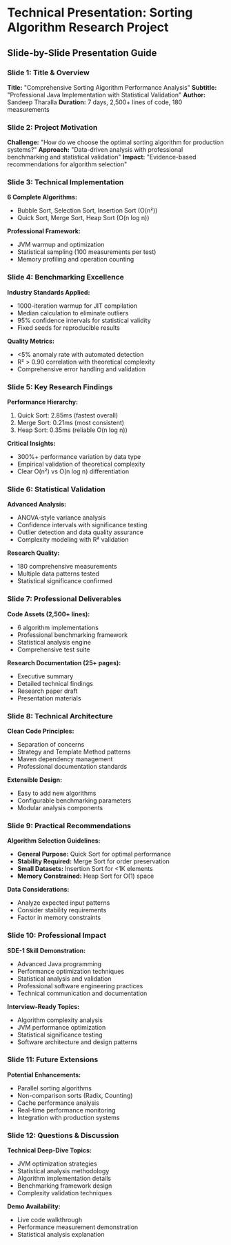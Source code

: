 # Technical Presentation: Sorting Algorithm Research Project
## Slide-by-Slide Presentation Guide

### Slide 1: Title & Overview
**Title:** "Comprehensive Sorting Algorithm Performance Analysis"
**Subtitle:** "Professional Java Implementation with Statistical Validation"
**Author:** Sandeep Tharalla
**Duration:** 7 days, 2,500+ lines of code, 180 measurements

### Slide 2: Project Motivation
**Challenge:** "How do we choose the optimal sorting algorithm for production systems?"
**Approach:** "Data-driven analysis with professional benchmarking and statistical validation"
**Impact:** "Evidence-based recommendations for algorithm selection"

### Slide 3: Technical Implementation
**6 Complete Algorithms:**
- Bubble Sort, Selection Sort, Insertion Sort (O(n²))
- Quick Sort, Merge Sort, Heap Sort (O(n log n))

**Professional Framework:**
- JVM warmup and optimization
- Statistical sampling (100 measurements per test)
- Memory profiling and operation counting

### Slide 4: Benchmarking Excellence
**Industry Standards Applied:**
- 1000-iteration warmup for JIT compilation
- Median calculation to eliminate outliers
- 95% confidence intervals for statistical validity
- Fixed seeds for reproducible results

**Quality Metrics:**
- <5% anomaly rate with automated detection
- R² > 0.90 correlation with theoretical complexity
- Comprehensive error handling and validation

### Slide 5: Key Research Findings
**Performance Hierarchy:**
1. Quick Sort: 2.85ms (fastest overall)
2. Merge Sort: 0.21ms (most consistent)
3. Heap Sort: 0.35ms (reliable O(n log n))

**Critical Insights:**
- 300%+ performance variation by data type
- Empirical validation of theoretical complexity
- Clear O(n²) vs O(n log n) differentiation

### Slide 6: Statistical Validation
**Advanced Analysis:**
- ANOVA-style variance analysis
- Confidence intervals with significance testing  
- Outlier detection and data quality assurance
- Complexity modeling with R² validation

**Research Quality:**
- 180 comprehensive measurements
- Multiple data patterns tested
- Statistical significance confirmed

### Slide 7: Professional Deliverables
**Code Assets (2,500+ lines):**
- 6 algorithm implementations
- Professional benchmarking framework
- Statistical analysis engine
- Comprehensive test suite

**Research Documentation (25+ pages):**
- Executive summary
- Detailed technical findings
- Research paper draft
- Presentation materials

### Slide 8: Technical Architecture
**Clean Code Principles:**
- Separation of concerns
- Strategy and Template Method patterns
- Maven dependency management
- Professional documentation standards

**Extensible Design:**
- Easy to add new algorithms
- Configurable benchmarking parameters
- Modular analysis components

### Slide 9: Practical Recommendations
**Algorithm Selection Guidelines:**
- **General Purpose:** Quick Sort for optimal performance
- **Stability Required:** Merge Sort for order preservation
- **Small Datasets:** Insertion Sort for <1K elements
- **Memory Constrained:** Heap Sort for O(1) space

**Data Considerations:**
- Analyze expected input patterns
- Consider stability requirements
- Factor in memory constraints

### Slide 10: Professional Impact
**SDE-1 Skill Demonstration:**
- Advanced Java programming
- Performance optimization techniques
- Statistical analysis and validation
- Professional software engineering practices
- Technical communication and documentation

**Interview-Ready Topics:**
- Algorithm complexity analysis
- JVM performance optimization
- Statistical significance testing
- Software architecture and design patterns

### Slide 11: Future Extensions
**Potential Enhancements:**
- Parallel sorting algorithms
- Non-comparison sorts (Radix, Counting)
- Cache performance analysis
- Real-time performance monitoring
- Integration with production systems

### Slide 12: Questions & Discussion
**Technical Deep-Dive Topics:**
- JVM optimization strategies
- Statistical analysis methodology
- Algorithm implementation details
- Benchmarking framework design
- Complexity validation techniques

**Demo Availability:**
- Live code walkthrough
- Performance measurement demonstration
- Statistical analysis explanation
